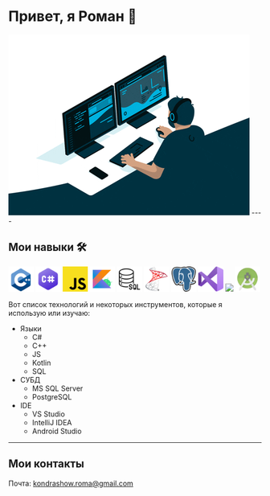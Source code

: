 # Привет, я Роман 👋
<img src="https://github.com/yaeery/Images/blob/main/Coder.gif">
----

## Мои навыки 🛠️
<img src="https://github.com/yaeery/Images/blob/main/cpp.png" width="50"> <img src="https://github.com/yaeery/Images/blob/main/CSharp.png" width="50">
<img src="https://github.com/yaeery/Images/blob/main/JS.png" width="50">
<img src="https://github.com/yaeery/Images/blob/main/Kotlin.png" width="50">
<img src="https://github.com/yaeery/Images/blob/main/SQL.png" width="50">
<img src="https://github.com/yaeery/Images/blob/main/SQLS.png" width="50">
<img src="https://github.com/yaeery/Images/blob/main/Posg.png" width="50">
<img src="https://github.com/yaeery/Images/blob/main/VS.png" width="50">
<img src="https://github.com/yaeery/Images/blob/main/II.png" width="50">
<img src="https://github.com/yaeery/Images/blob/main/AS.png" width="50">

Вот список технологий и некоторых инструментов, которые я использую или изучаю:

* Языки
  + С#
  + C++
  + JS
  + Kotlin
  + SQL
*  СУБД
    + MS SQL Server
    + PostgreSQL
*  IDE
    + VS Studio
    + IntelliJ IDEA
    + Android Studio
----
## Мои контакты
Почта: kondrashow.roma@gmail.com
